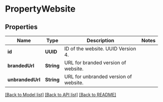 # PropertyWebsite

## Properties
Name | Type | Description | Notes
------------ | ------------- | ------------- | -------------
**id** | **UUID** | ID of the website. UUID Version 4. | 
**brandedUrl** | **String** | URL for branded version of website. | 
**unbrandedUrl** | **String** | URL for unbranded version of website. | 

[[Back to Model list]](../README.md#documentation-for-models) [[Back to API list]](../README.md#documentation-for-api-endpoints) [[Back to README]](../README.md)


